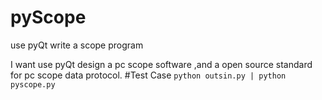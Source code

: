 # pyScope
use pyQt write a scope program

I want use pyQt design a pc scope software ,and a open source standard for pc scope data protocol.
#Test Case
```python outsin.py | python pyscope.py```
